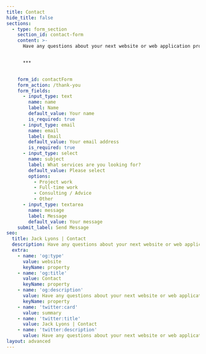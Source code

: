 ```yaml
---
title: Contact
hide_title: false
sections:
  - type: form_section
    section_id: contact-form
    content: >-
      Have any questions about your next website or web application project? Feel free to get in touch with me.


      ***

      
    form_id: contactForm
    form_action: /thank-you
    form_fields:
      - input_type: text
        name: name
        label: Name
        default_value: Your name
        is_required: true
      - input_type: email
        name: email
        label: Email
        default_value: Your email address
        is_required: true
      - input_type: select
        name: subject
        label: What services are you looking for?
        default_value: Please select
        options:
          - Project work
          - Full-time work
          - Consulting / Advice
          - Other
      - input_type: textarea
        name: message
        label: Message
        default_value: Your message
    submit_label: Send Message
seo:
  title: Jack Lyons | Contact
  description: Have any questions about your next website or web application project? Feel free to get in touch with me.
  extra:
    - name: 'og:type'
      value: website
      keyName: property
    - name: 'og:title'
      value: Contact
      keyName: property
    - name: 'og:description'
      value: Have any questions about your next website or web application project? Feel free to get in touch with me.
      keyName: property
    - name: 'twitter:card'
      value: summary
    - name: 'twitter:title'
      value: Jack Lyons | Contact
    - name: 'twitter:description'
      value: Have any questions about your next website or web application project? Feel free to get in touch with me.
layout: advanced
---
```

